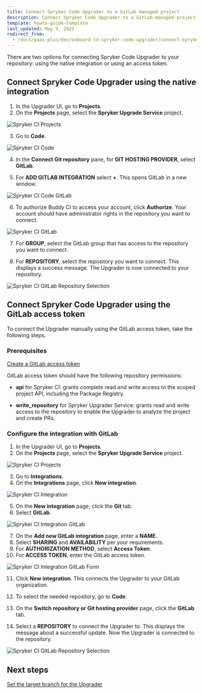 ```yaml
---
title: Connect Spryker Code Upgrader to a GitLab managed project
description: Connect Spryker Code Upgrader to a GitLab-managed project using native integration or access tokens to streamline updates and repository management.
template: howto-guide-template
last_updated: May 9, 2023
redirect_from:
  - /docs/paas-plus/dev/onboard-to-spryker-code-upgrader/connect-spryker-ci-to-a-gitlab-managed-project.html
---
```


There are two options for connecting Spryker Code Upgrader to your repository: using the native integration or using an access token.

## Connect Spryker Code Upgrader using the native integration

1. In the Upgrader UI, go to **Projects**.
2. On the **Projects** page, select the **Spryker Upgrade Service** project.

![Spryker CI Projects](https://spryker.s3.eu-central-1.amazonaws.com/docs/paas%2B/dev/onboard-to-spryker-code-upgrader/connect-spryker-code-upgrader-to-a-gitlab-managed-project.md/spryker_ci_projects.png)

3. Go to **Code**.

![Spryker CI Code](https://spryker.s3.eu-central-1.amazonaws.com/docs/paas%2B/dev/onboard-to-spryker-code-upgrader/connect-spryker-code-upgrader-to-a-gitlab-managed-project.md/spryker_ci_code_page.png)

4. In the **Connect Git repository** pane, for **GIT HOSTING PROVIDER**, select **GitLab**.

5. For **ADD GITLAB INTEGRATION** select **+**.
    This opens GitLab in a new window.

![Spryker CI Code GitLab](https://spryker.s3.eu-central-1.amazonaws.com/docs/paas%2B/dev/onboard-to-spryker-code-upgrader/connect-spryker-code-upgrader-to-a-gitlab-managed-project.md/gitlab_code_add.png)

6. To authorize Buddy CI to access your account, click **Authorize**.
    Your account should have administrator rights in the repository you want to connect.

![Spryker CI GitLab](https://spryker.s3.eu-central-1.amazonaws.com/docs/paas%2B/dev/onboard-to-spryker-code-upgrader/connect-spryker-code-upgrader-to-a-gitlab-managed-project.md/spryker_ci_gitlab.png)

7. For **GROUP**, select the GitLab group that has access to the repository you want to connect.

8. For **REPOSITORY**, select the repository you want to connect.
    This displays a success message. The Upgrader is now connected to your repository.

![Spryker CI GitLab Repository Selection](https://spryker.s3.eu-central-1.amazonaws.com/docs/paas%2B/dev/onboard-to-spryker-code-upgrader/connect-spryker-code-upgrader-to-a-gitlab-managed-project.md/gitlab_code_select_repository.png)

## Connect Spryker Code Upgrader using the GitLab access token

To connect the Upgrader manually using the GitLab access token, take the following steps.

### Prerequisites

[Create a GitLab access token](https://docs.gitlab.com/ee/user/profile/personal_access_tokens.html#create-a-personal-access-token)

GitLab access token should have the following repository permissions:

- **api** for Spryker CI: grants complete read and write access to the scoped project API, including the Package Registry.

- **write_repository** for Spryker Upgrader Service: grants read and write access to the repository to enable the Upgrader to analyze the project and create PRs.


### Configure the integration with GitLab

1. In the Upgrader UI, go to **Projects**.
2. On the **Projects** page, select the **Spryker Upgrade Service** project.

![Spryker CI Projects](https://spryker.s3.eu-central-1.amazonaws.com/docs/paas%2B/dev/onboard-to-spryker-code-upgrader/connect-spryker-code-upgrader-to-a-gitlab-managed-project.md/spryker_ci_projects.png)

3. Go to **Integrations**.
4. On the **Integrations** page, click **New integration**.


![Spryker CI Integration](https://spryker.s3.eu-central-1.amazonaws.com/docs/paas%2B/dev/onboard-to-spryker-code-upgrader/connect-spryker-code-upgrader-to-a-gitlab-managed-project.md/spryker_ci_integration.png)

5. On the **New integration** page, click the **Git** tab.
6. Select **GitLab**.

![Spryker CI Integration GitLab](https://spryker.s3.eu-central-1.amazonaws.com/docs/paas%2B/dev/onboard-to-spryker-code-upgrader/connect-spryker-code-upgrader-to-a-gitlab-managed-project.md/spryker_ci_integration_gitlab.png)

7. On the **Add new GitLab integration** page, enter a **NAME**.
8. Select **SHARING** and **AVAILABILITY** per your requirements.
9. For **AUTHORIZATION METHOD**, select **Access Token**.
10. For **ACCESS TOKEN**, enter the GitLab access token.

![Spryker CI Integration GitLab Form](https://spryker.s3.eu-central-1.amazonaws.com/docs/paas%2B/dev/onboard-to-spryker-code-upgrader/connect-spryker-code-upgrader-to-a-gitlab-managed-project.md/spryker_ci_integration_gitlab_form.png)

11. Click **New integration**.
    This connects the Upgrader to your GitLab organization.


12. To select the needed repository, go to **Code**.
13. On the **Switch repository or Git hosting provider** page, click the **GitLab** tab.
14. Select a **REPOSITORY** to connect the Upgrader to.
    This displays the message about a successful update. Now the Upgrader is connected to the repository.

![Spryker CI GitLab Repository Selection](https://spryker.s3.eu-central-1.amazonaws.com/docs/paas%2B/dev/onboard-to-spryker-code-upgrader/connect-spryker-code-upgrader-to-a-gitlab-managed-project.md/gitlab_code_select_repository.png)

## Next steps

[Set the target branch for the Upgrader](/docs/ca/devscu/set-the-target-branch-for-spryker-code-upgrader.html)
